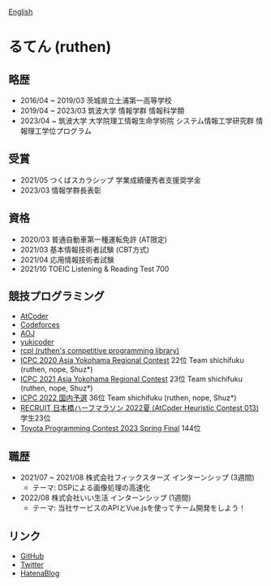 [English](https://ruthen71.github.io/en/)

# るてん (ruthen)

## 略歴
- 2016/04 ~ 2019/03 茨城県立土浦第一高等学校
- 2019/04 ~ 2023/03 筑波大学 情報学群 情報科学類
- 2023/04 ~ 筑波大学 大学院理工情報生命学術院 システム情報工学研究群 情報理工学位プログラム

## 受賞
- 2021/05 つくばスカラシップ 学業成績優秀者支援奨学金
- 2023/03 情報学群長表彰

## 資格
- 2020/03 普通自動車第一種運転免許 (AT限定)
- 2021/03 基本情報技術者試験 (CBT方式)
- 2021/04 応用情報技術者試験
- 2021/10 TOEIC Listening & Reading Test 700

## 競技プログラミング
- [AtCoder](https://atcoder.jp/users/ruthen71)
- [Codeforces](https://codeforces.com/profile/ruthen)
- [AOJ](https://onlinejudge.u-aizu.ac.jp/status/users/ruthen71)
- [yukicoder](https://yukicoder.me/users/14969)
- [rcpl (ruthen's competitive programming library)](https://ruthen71.github.io/rcpl/)
- [ICPC 2020 Asia Yokohama Regional Contest](https://icpc.iisf.or.jp/2020-yokohama/) 22位 Team shichifuku (ruthen, nope, Shuz*)
- [ICPC 2021 Asia Yokohama Regional Contest](https://icpc.iisf.or.jp/2021-yokohama/) 23位 Team shichifuku (ruthen, nope, Shuz*)
- [ICPC 2022 国内予選](https://icpc.iisf.or.jp/2022-yokohama/) 36位 Team shichifuku (ruthen, nope, Shuz*)
- [RECRUIT 日本橋ハーフマラソン 2022夏 (AtCoder Heuristic Contest 013)](https://atcoder.jp/contests/ahc013) 学生23位
- [Toyota Programming Contest 2023 Spring Final](https://atcoder.jp/contests/toyota2023spring-final) 144位


## 職歴
- 2021/07 ~ 2021/08 株式会社フィックスターズ インターンシップ (3週間)
    - テーマ: DSPによる画像処理の高速化
- 2022/08 株式会社いい生活 インターンシップ (1週間)
    - テーマ: 当社サービスのAPIとVue.jsを使ってチーム開発をしよう！

## リンク
- [GitHub](https://github.com/ruthen71)
- [Twitter](https://twitter.com/ruthen71)
- [HatenaBlog](https://ruthen.hatenablog.com/)
